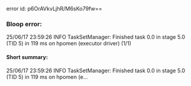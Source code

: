 error id: p6OrAVkvLjhR/M6sKo79fw==
### Bloop error:

25/06/17 23:59:26 INFO TaskSetManager: Finished task 0.0 in stage 5.0 (TID 5) in 119 ms on hpomen (executor driver) (1/1)
#### Short summary: 

25/06/17 23:59:26 INFO TaskSetManager: Finished task 0.0 in stage 5.0 (TID 5) in 119 ms on hpomen (e...